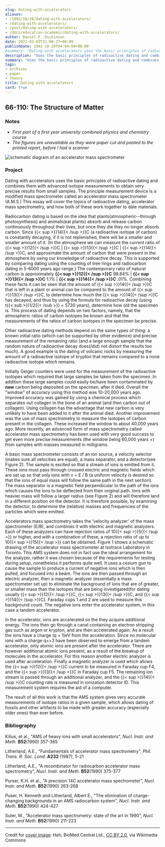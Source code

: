 ```yaml
---
slug: dating-with-accelerators
aliases:
- /1992/10/28/dating-with-accelerators/
- /dating-with-accelerators/
- /post/dating-with-accelerators/
- /docs/education-academic/dating-with-accelerators/
author: Daniel F. Dickinson
date: 2021-03-03T21:09:27+00:00
publishDate: 1992-10-29T04:04:00+00:00
#summary: "Dating with accelerators uses the basic principles of radioactive dating and combines them with advanced isotope measurements to obtain very precise results from small samples. The principle measurement device is a modified mass spectrometer called an accelerator mass spectrometer (A.M.S.). This essay will cover the topics of radioactive dating, accelerator mass spectrometry, and how both of these work together to date materials."
description: "Uses the basic principles of radioactive dating and combines them with advanced isotope measurements to obtain very precise results from small samples."
summary: "Uses the basic principles of radioactive dating and combines them with advanced isotope measurements to obtain very precise results from small samples."
tags:
- archives
- paper
- theory
title: Dating with accelerators
card: true
---
```


## 66-110: The Structure of Matter

### Notes

* _First part of a first year university combined physics and chemistry course_
* _The figures are unavailable as they were paper cut and pasted to the printed report, before I had a scanner_

![ schematic diagram of an accelerator mass spectrometer](assets/images/12929_2008_Article_54_Fig1_HTML.jpg)

### Project

Dating with accelerators uses the basic principles of radioactive dating and combines them with advanced isotope measurements to obtain very precise results from small samples. The principle measurement device is a modified mass spectrometer called an accelerator mass spectrometer (A.M.S.) This essay will cover the topics of radioactive dating, accelerator mass spectrometry, and how both of these work together to date materials.

Radiocarbon dating is based on the idea that plants(atmospheric--through photosynthesis) and animals(eat plants) absorb and release carbon continuously throughout their lives, but once they die they no longer absorb carbon. Since {{< sup >}}14{{< /sup >}}C (a radioactive isotope of carbon) is constantly decaying, if it is not replenished, there will be a smaller and smaller amount of it. (In the atmosphere we can measure the current ratio of {{< sup >}}12{{< /sup >}}C | {{< sup >}}13{{< /sup >}}C | {{< sup >}}14{{< /sup >}}C, and approximate the amount of carbon that were present in the atmosphere by using our knowledge of radioactive decay. This is supported by comparing dating using the counting of tree rings and radiocarbon dating in 5-6000 years ago range.) The contemporary ratio of natural carbon is approximately **{{< sup >}}12{{< /sup >}}C** 98.84% | **{{< sup >}}13{{< /sup >}}C** 1.1% | **{{< sup >}}14{{< /sup >}}C** .01%. Combining these facts it can be seen that the amount of {{< sup >}}14{{< /sup >}}C that is left in a plant or animal can be compared to the amount of {{< sup >}}13{{< /sup >}}C, to determine how much the {{< sup >}}14{{< /sup >}}C has decayed, and thus by using the formula for radioactive decay (using t{{< sub >}}1/2{{< /sub >}} = 5730 years), determine how old the specimen is. This process of dating depends on two factors, namely, that the atmospheric ratios of carbon isotopes be known and that the measurements of the ratios of carbon isotopes in the specimen be precise.

Other radioactive dating methods depend on the same types of thing: a known initial ratio (which can be supported by other evidence) and precise measurement of the remaining ratio (and a large enough sample that the random nature of radioactive decay does(/did) not distort the results too much). A good example is the dating of volcanic rocks by measuring the amount of a radioactive isotope of krypton that remains compared to a none radioactive isotope which remains.

Initially Geiger counters were used for the measurement of the radioactive isotopes which required that large samples be taken from the specimen. In addition these large samples could easily be/have been contaminated by **new** carbon being deposited on the specimen, after it died. Overall the "window" of accuracy using this method was 10-20,000 years ago. Improved accuracy was gained by using a chemical process which separates out collagen in the bone of an animal (and then carbon out of collagen). Using collagen has the advantage that new carbon is very unlikely to have been added to it after the animal died. Another improvement was the use of mass spectrometry to measure the isotopes of carbon present in the collagen. These increased the window to about 40,000 years ago. More recently, an advanced form of mass spectrometry called accelerator mass spectrometry has been used with very good success to get even more precise measurements (the window being 60,000 years +) from samples with masses measured in milligrams.

A basic mass spectrometer consists of an ion source, a velocity selector (makes sure all velocities are equal), a mass separator, and a detector(see Figure 2). The sample is excited so that a stream of ions is emitted from it. These ions must pass through crossed electric and magnetic fields which are set up so that only ions with v = E / B (a uniform velocity is desired so that the ions of equal mass will follow the same path in the next section). The mass separator is a magnetic field perpendicular to the path of the ions which causes the ions to be deflected from their original path. Ions with heavier mass will follow a larger radius (see Figure 2) and will therefore land in a different position on the detector. It is therefore possible, by examining the detector, to determine the (relative) masses and frequencies of the particles which were emitted.

Accelerators mass spectrometry takes the 'velocity analyzer' of the mass spectrometer (E/B), and combines it with electric and magnetic analyzers. Each of these analyzers can have rejection ratios of 10{{< sup >}}5{{< /sup >}} or higher, and with a combination of these, a rejection ratio of up to 10{{< sup >}}15{{< /sup >}} can be obtained. Figure 1 shows a schematic drawing of the accelerator mass spectrometer at Isotrace Laboratory in Toronto. This AMS system does not in fact use the ideal arrangement for the analyzer, rather it was chosen because of the requirements for testing during setup, nonetheless it performs quite well. It uses a cesium gun to cause the sample to produce a current of negative ions which is then pulled, and focused into a beam. The ions are then passed through an electric analyzer, then a magnetic analyzer (essentially a mass spectrometer set up) to eliminate the background of ions that are of greater, or smaller mass than the isotopes that are being investigated(for dating usually {{< sup >}}12{{< /sup >}}C, {{< sup >}}13{{< /sup >}}C, and {{< sup >}}14{{< /sup >}}C). Faraday cups 1 and 2 are used to measure this background count. The negative ions enter the accelerator system, in this case a tandem accelerator.

In the accelerator, ions are accelerated so the they acquire additional energy. The ions then go through a canal containing an electron stripping gas such as argon or krypton, and are then accelerated again. As a result the ions have a charge (q + 1)eV from the acceleration. Since no molecular ions with a charge q=+3 have been observed to emerge from a tandem accelerator, only atomic ions are present after the accelerator. There are however additional atomic ions present, as a result of the breakup of molecules in the accelerator. For this reason another electric analyzer is used after acceleration. Finally a magnetic analyzer is used which allows the {{< sup >}}12{{< /sup >}}C current to be measured in Faraday cup F4, and the {{< sup >}}13{{< /sup >}}C in Faraday cup F5. The remaining ion stream is passed through an additional analyzer, and the {{< sup >}}14{{< /sup >}}C counting rate is measured in ionization detector ID. This measurement system requires the aid of a computer.

The result of all this work is that the AMS system gives very accurate measurements of isotope ratios in a given sample, which allows dating of fossils and other artifacts to be made with greater accuracy (especially older ones) than ever before.

### Bibliography

Kilius, et al., "AMS of heavy ions with small accelerators", _Nucl. Instr. and Meth._ **B52**(1990) 357-365

Litherland, A.E., "Fundamentals of accelerator mass spectrometry", _Phil. Trans. R. Soc. Lond._ **A232** (1987), 5-21

Litherland, A.E., "A recombinator for radiocarbon accelerator mass spectrometry", _Nucl. Instr. and Meth._ **B52**(1990) 375-377

Purser, K.H. et al., "A precision 14C accelerator mass spectrometer", _Nucl. Instr. and Meth._ **B52**(1990) 263-268

Puser, H. Kenneth and Litherland, Albert E., "The elimination of charge-changing backgrounds in an AMS radiocarbon system", _Nucl. Instr. and Meth._ **B52**(1990) 424-427

Suter, M., "Accelerator mass spectrometry: state of the art in 1990", _Nucl. Instr. and Meth._ **B52**(1990) 211-223

---

Credit for [cover image](https://commons.wikimedia.org/wiki/File:12929_2008_Article_54_Fig1_HTML.jpg): Hah; BioMed Central Ltd., [CC BY 2.0](https://creativecommons.org/licenses/by/2.0/), via Wikimedia Commons
